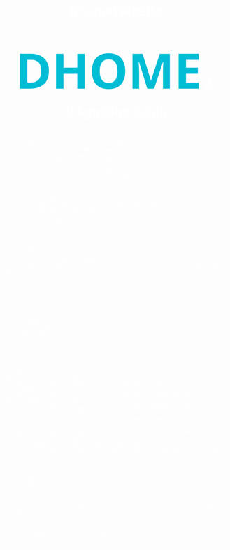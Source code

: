 # DhomeWebSite
<!DOCTYPE html>
<html lang="it">
<head>
  <meta charset="UTF-8" />
  <meta name="viewport" content="width=device-width, initial-scale=1.0"/>
  <title>DHOME di D’Agostino Fabio</title>
  <style>
    body {
      margin: 0;
      font-family: 'Segoe UI', sans-serif;
      color: white;
      background: url('https://images.unsplash.com/photo-1600585154340-be6161a56a0c') no-repeat center center fixed;
      background-size: cover;
    }

    .overlay {
      background-color: rgba(0, 0, 0, 0.85);
      padding: 60px 20px;
      min-height: 100vh;
      animation: fadeIn 2s ease-in;
    }

    @keyframes fadeIn {
      from { opacity: 0; }
      to { opacity: 1; }
    }

    h1, h2 {
      text-align: center;
      margin-bottom: 20px;
    }

    /* Estilo específico para "DHOME" */
    .dhome {
      font-family: 'Georgia', serif; /* Fuente elegante */
      font-size: 4em;               /* Más grande */
      font-weight: bold;
      color: #00bcd4;               /* Azul brillante para destacar */
    }

    .presentation {
      text-align: center;
      max-width: 800px;
      margin: 0 auto 40px;
      font-size: 1.1em;
      line-height: 1.6;
    }

    .info {
      text-align: center;
      margin-bottom: 40px;
      line-height: 1.6;
    }

    .services {
      display: flex;
      flex-wrap: wrap;
      justify-content: center;
      gap: 20px;
      margin-top: 20px;
    }

    .service {
      background-color: #222;
      padding: 20px;
      border-radius: 10px;
      width: 300px;
      box-shadow: 0 0 10px #000;
    }

    .gallery {
      display: grid;
      grid-template-columns: repeat(auto-fit, minmax(250px, 1fr));
      gap: 15px;
      margin-top: 40px;
    }

    .gallery img {
      width: 100%;
      border-radius: 10px;
      height: 200px;
      object-fit: cover;
    }

    .social {
      text-align: center;
      margin-top: 30px;
    }

    .social a {
      margin: 0 10px;
      color: #00bcd4;
      text-decoration: none;
    }

    footer {
      text-align: center;
      margin-top: 50px;
      font-size: 0.9em;
      color: #aaa;
    }
  </style>
</head>
<body>
  <div class="overlay">
    <h1><span class="dhome">DHOME</span> di D’Agostino Fabio</h1>

    <div class="presentation">
      <p>
        DHOME di D’Agostino Fabio è un’impresa specializzata in ristrutturazioni edili a Roma, con anni di esperienza nel settore.
        Offriamo soluzioni personalizzate e materiali di alta qualità per garantire risultati duraturi e soddisfazione del cliente.
        La nostra priorità è trasformare ogni ambiente in uno spazio funzionale, sicuro ed esteticamente impeccabile.
      </p>
    </div>

    <div class="info">
      <p>📍 Via del Podere Zara N 172 - 00168 Roma (RM)</p>
      <p>📞 392/6293069 - 388/9738578</p>
      <p>📧 dhomerestauri@gmail.com</p>
      <p>🧾 C.F. DGSFBA86P29H501X - P.IVA 13600051000</p>
    </div>

    <h2>Servizi Offerti</h2>
    <div class="services">
      <div class="service">
        <h3>Ristrutturazioni Complete</h3>
        <p>Rinnovamento professionale di interni ed esterni con materiali di alta qualità.</p>
      </div>
      <div class="service">
        <h3>Imbiancature & Decorazioni</h3>
        <p>Finiture eleganti, pitture decorative e trattamenti per pareti moderne.</p>
      </div>
      <div class="service">
        <h3>Manutenzione Edile</h3>
        <p>Interventi rapidi e precisi per la cura della tua casa o attività commerciale.</p>
      </div>
    </div>

    <h2>Galleria</h2>
    <div class="gallery">
      <img src="https://images.unsplash.com/photo-1600585154340-be6161a56a0c" alt="Progetto 1">
      <img src="https://images.unsplash.com/photo-1586105251261-72a756497a12" alt="Progetto 2">
      <img src="https://images.unsplash.com/photo-1599423300746-b62533397364" alt="Progetto 3">
      <img src="https://images.unsplash.com/photo-1600585154340-be6161a56a0c" alt="Progetto 4">
      <img src="https://images.unsplash.com/photo-1586105251261-72a756497a12" alt="Progetto 5">
      <img src="https://images.unsplash.com/photo-1599423300746-b62533397364" alt="Progetto 6">
      <!-- Imagen de Instagram añadida manualmente -->
      <img src="https://i.imgur.com/qHdHLZV.jpg" alt="Progetto Instagram">
    </div>

    <div class="social">
      <h3>Seguici su</h3>
      <a href="https://www.facebook.com/search/top?q=D%20HOME%20restauri%20edili" target="_blank">Facebook</a> |
      <a href="https://www.instagram.com/dhomerestauri" target="_blank">Instagram</a> |
      <a href="https://www.pinterest.com/search/pins/?q=Dhome%20restauri" target="_blank">Pinterest</a>
    </div>

    <footer>
      © 2025 DHOME di D’Agostino Fabio. Tutti i diritti riservati.
    </footer>
  </div>
</body>
</html>
